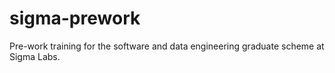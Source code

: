 # sigma-prework
Pre-work training for the software and data engineering graduate scheme at Sigma Labs.
